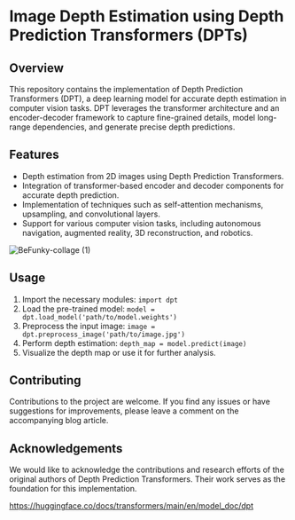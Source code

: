# Image Depth Estimation using Depth Prediction Transformers (DPTs)

## Overview
This repository contains the implementation of Depth Prediction Transformers (DPT), a deep learning model for accurate depth estimation in computer vision tasks. DPT leverages the transformer architecture and an encoder-decoder framework to capture fine-grained details, model long-range dependencies, and generate precise depth predictions.

## Features
- Depth estimation from 2D images using Depth Prediction Transformers.
- Integration of transformer-based encoder and decoder components for accurate depth prediction.
- Implementation of techniques such as self-attention mechanisms, upsampling, and convolutional layers.
- Support for various computer vision tasks, including autonomous navigation, augmented reality, 3D reconstruction, and robotics.

![BeFunky-collage (1)](https://github.com/inuwamobarak/depth-estimation-DPT/assets/65142149/655f18e1-6f41-42ec-afc8-a79ac0e9f4a1)

## Usage
1. Import the necessary modules: `import dpt`
2. Load the pre-trained model: `model = dpt.load_model('path/to/model.weights')`
3. Preprocess the input image: `image = dpt.preprocess_image('path/to/image.jpg')`
4. Perform depth estimation: `depth_map = model.predict(image)`
5. Visualize the depth map or use it for further analysis.

## Contributing
Contributions to the project are welcome. If you find any issues or have suggestions for improvements, please leave a comment on the accompanying blog article.

## Acknowledgements
We would like to acknowledge the contributions and research efforts of the original authors of Depth Prediction Transformers. Their work serves as the foundation for this implementation.

https://huggingface.co/docs/transformers/main/en/model_doc/dpt
